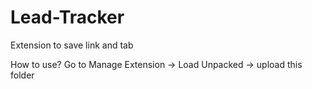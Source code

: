 # Lead-Tracker
Extension to save link and tab

How to use?
 Go to
 Manage Extension -> Load Unpacked -> upload this folder
